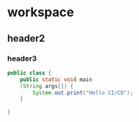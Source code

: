 # workspace

## header2

### header3

```java
public class {
    public static void main
    (String args[]) {
        System.out.print("Hello CI/CD");
    }
    
}
```